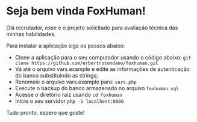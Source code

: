 # Seja bem vinda FoxHuman!

Olá recrutador, esse é o projeto solicitado para avaliação técnica das minhas habilidades.

Para instalar a aplicação siga os passos abaixo:

- Clone a aplicação para o seu computador usando o código abaixo:
`git clone https://github.com/erbertrotondano/foxhuman.git`
- Vá até o arquivo vars.example e edite as informações de autenticação do banco substituindo as strings;
- Renomeie o arquivo vars.example para:
`vars.php`
- Execute o backup do banco armazenado no arquivo
`foxhuman.sql`
- Acesse o diretório raiz usando
`cd foxhuman`
- Inicie o seu servidor
`php -S localhost:8080`

Tudo pronto, espero que goste!